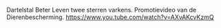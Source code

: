 Dartelstal Beter Leven twee sterren varkens. Promotievideo van de Dierenbescherming. https://www.you.tube.com/watch?v=AXvAKcvKzmQ  